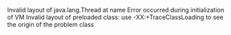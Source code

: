 Invalid layout of java.lang.Thread at name
Error occurred during initialization of VM
Invalid layout of preloaded class: use -XX:+TraceClassLoading to see the origin of the problem class
